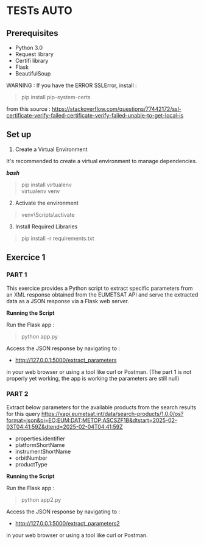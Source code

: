 # TESTs AUTO

## Prerequisites

- Python 3.0
- Request library
- Certifi library
- Flask
- BeautifulSoup

WARNING : 
If you have the ERROR SSLError, install : 
> pip install pip-system-certs 

from this source : https://stackoverflow.com/questions/77442172/ssl-certificate-verify-failed-certificate-verify-failed-unable-to-get-local-is

## Set up

1. Create a Virtual Environment

It's recommended to create a virtual environment to manage dependencies.

***bash***
> pip install virtualenv \
> virtualenv venv

2. Activate the environment

> venv\Scripts\activate

3. Install Required Libraries

> pip install -r requirements.txt


## Exercice 1

### PART 1
This exercice provides a Python script to extract specific parameters from an XML response obtained from the EUMETSAT API and serve the extracted data as a JSON response via a Flask web server.

**Running the Script**

Run the Flask app : 

> python app.py

Access the JSON response by navigating to : 
* http://127.0.0.1:5000/extract_parameters 

in your web browser or using a tool like curl or Postman. 
(The part 1 is not properly yet working, the app is working the parameters are still null)

### PART 2

Extract below parameters for the available products from the search results for this query https://vapi.eumetsat.int/data/search-products/1.0.0/os?format=json&pi=EO:EUM:DAT:METOP:ASCSZF1B&dtstart=2025-02-03T04:41:59Z&dtend=2025-02-04T04:41:59Z

* properties.identifier
* platformShortName
* instrumentShortName
* orbitNumber
* productType

**Running the Script**

Run the Flask app : 

> python app2.py

Access the JSON response by navigating to : 
* http://127.0.0.1:5000/extract_parameters2 

in your web browser or using a tool like curl or Postman.